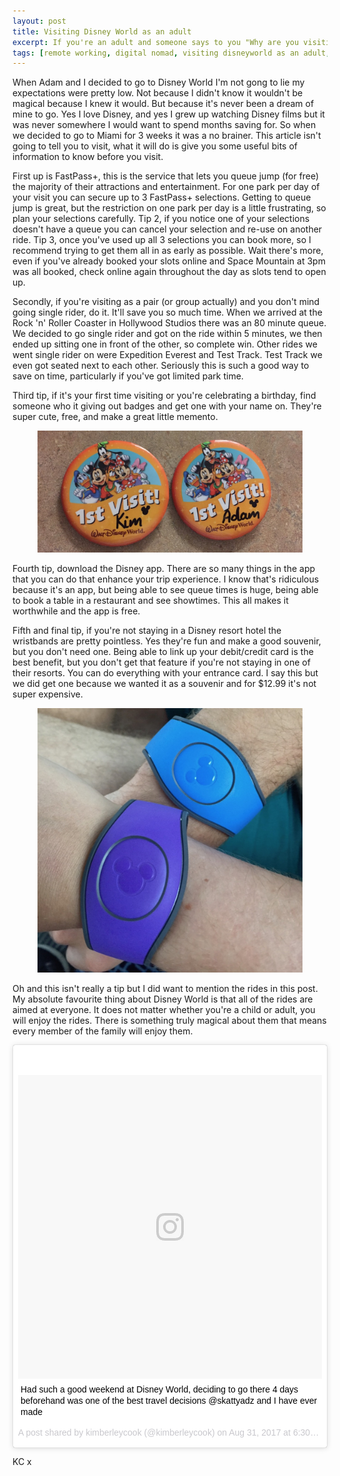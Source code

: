 ```yaml
---
layout: post
title: Visiting Disney World as an adult
excerpt: If you're an adult and someone says to you "Why are you visiting Disney World, isn't it for children?", punch them in the face. Nah I'm joking don't punch them in the face, send them this article instead about how Disney World it totally for adults too.
tags: [remote working, digital nomad, visiting disneyworld as an adult, disneyworld hacks, disneyworld tricks ]
---
```


When Adam and I decided to go to Disney World I'm not gong to lie my expectations were pretty low. Not because I didn't know it wouldn't be magical because I knew it would. But because it's never been a dream of mine to go. Yes I love Disney, and yes I grew up watching Disney films but it was never somewhere I would want to spend months saving for. So when we decided to go to Miami for 3 weeks it was a no brainer. This article isn't going to tell you to visit, what it will do is give you some useful bits of information to know before you visit.

First up is FastPass+, this is the service that lets you queue jump (for free) the majority of their attractions and entertainment. For one park per day of your visit you can secure up to 3 FastPass+ selections. Getting to queue jump is great, but the restriction on one park per day is a little frustrating, so plan your selections carefully. Tip 2, if you notice one of your selections doesn't have a queue you can cancel your selection and re-use on another ride. Tip 3, once you've used up all 3 selections you can book more, so I recommend trying to get them all in as early as possible. Wait there's more, even if you've already booked your slots online and Space Mountain at 3pm was all booked, check online again throughout the day as slots tend to open up.

Secondly, if you're visiting as a pair (or group actually) and you don't mind going single rider, do it. It'll save you so much time. When we arrived at the Rock 'n' Roller Coaster in Hollywood Studios there was an 80 minute queue. We decided to go single rider and got on the ride within 5 minutes, we then ended up sitting one in front of the other, so complete win. Other rides we went single rider on were Expedition Everest and Test Track. Test Track we even got seated next to each other. Seriously this is such a good way to save on time, particularly if you've got limited park time.

Third tip, if it's your first time visiting or you're celebrating a birthday, find someone who it giving out badges and get one with your name on. They're super cute, free, and make a great little memento.

<figure>
  <img src="/images/disney-badges.jpg" class="medium-image" alt="Disney Badges">
</figure>

Fourth tip, download the Disney app. There are so many things in the app that you can do that enhance your trip experience. I know that's ridiculous because it's an app, but being able to see queue times is huge, being able to book a table in a restaurant and see showtimes. This all makes it worthwhile and the app is free.

Fifth and final tip, if you're not staying in a Disney resort hotel the wristbands are pretty pointless. Yes they're fun and make a good souvenir, but you don't need one. Being able to link up your debit/credit card is the best benefit, but you don't get that feature if you're not staying in one of their resorts. You can do everything with your entrance card. I say this but we did get one because we wanted it as a souvenir and for $12.99 it's not super expensive.

<figure>
  <img src="/images/disney-wristbands.jpg" class="medium-image" alt="disney-wristbandss">
</figure>

Oh and this isn't really a tip but I did want to mention the rides in this post. My absolute favourite thing about Disney World is that all of the rides are aimed at everyone. It does not matter whether you're a child or adult, you will enjoy the rides. There is something truly magical about them that means every member of the family will enjoy them.

<div class="instagram-embed">
<blockquote class="instagram-media" data-instgrm-captioned data-instgrm-version="7" style=" background:#FFF; border:0; border-radius:3px; box-shadow:0 0 1px 0 rgba(0,0,0,0.5),0 1px 10px 0 rgba(0,0,0,0.15); margin: 1px; max-width:658px; padding:0; width:99.375%; width:-webkit-calc(100% - 2px); width:calc(100% - 2px);"><div style="padding:8px;"> <div style=" background:#F8F8F8; line-height:0; margin-top:40px; padding:50% 0; text-align:center; width:100%;"> <div style=" background:url(data:image/png;base64,iVBORw0KGgoAAAANSUhEUgAAACwAAAAsCAMAAAApWqozAAAABGdBTUEAALGPC/xhBQAAAAFzUkdCAK7OHOkAAAAMUExURczMzPf399fX1+bm5mzY9AMAAADiSURBVDjLvZXbEsMgCES5/P8/t9FuRVCRmU73JWlzosgSIIZURCjo/ad+EQJJB4Hv8BFt+IDpQoCx1wjOSBFhh2XssxEIYn3ulI/6MNReE07UIWJEv8UEOWDS88LY97kqyTliJKKtuYBbruAyVh5wOHiXmpi5we58Ek028czwyuQdLKPG1Bkb4NnM+VeAnfHqn1k4+GPT6uGQcvu2h2OVuIf/gWUFyy8OWEpdyZSa3aVCqpVoVvzZZ2VTnn2wU8qzVjDDetO90GSy9mVLqtgYSy231MxrY6I2gGqjrTY0L8fxCxfCBbhWrsYYAAAAAElFTkSuQmCC); display:block; height:44px; margin:0 auto -44px; position:relative; top:-22px; width:44px;"></div></div> <p style=" margin:8px 0 0 0; padding:0 4px;"> <a href="https://www.instagram.com/p/BYeuI4hl51v/" style=" color:#000; font-family:Arial,sans-serif; font-size:14px; font-style:normal; font-weight:normal; line-height:17px; text-decoration:none; word-wrap:break-word;" target="_blank">Had such a good weekend at Disney World, deciding to go there 4 days beforehand was one of the best travel decisions @skattyadz and I have ever made</a></p> <p style=" color:#c9c8cd; font-family:Arial,sans-serif; font-size:14px; line-height:17px; margin-bottom:0; margin-top:8px; overflow:hidden; padding:8px 0 7px; text-align:center; text-overflow:ellipsis; white-space:nowrap;">A post shared by kimberleycook (@kimberleycook) on <time style=" font-family:Arial,sans-serif; font-size:14px; line-height:17px;" datetime="2017-09-01T01:30:05+00:00">Aug 31, 2017 at 6:30pm PDT</time></p></div></blockquote>
</div>
<script async defer src="//platform.instagram.com/en_US/embeds.js"></script>

KC x

